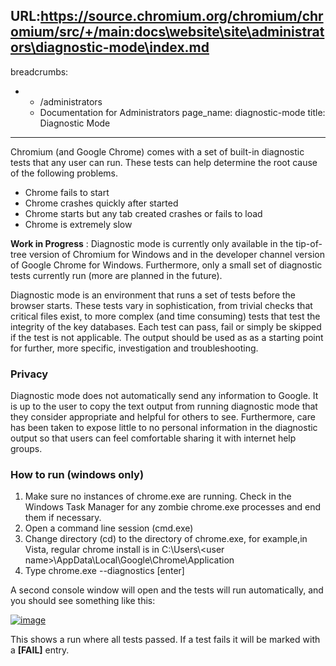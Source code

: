 URL:https://source.chromium.org/chromium/chromium/src/+/main:docs\website\site\administrators\diagnostic-mode\index.md
---
breadcrumbs:
- - /administrators
  - Documentation for Administrators
page_name: diagnostic-mode
title: Diagnostic Mode
---

Chromium (and Google Chrome) comes with a set of built-in diagnostic tests that
any user can run. These tests can help determine the root cause of the following
problems.

*   Chrome fails to start
*   Chrome crashes quickly after started
*   Chrome starts but any tab created crashes or fails to load
*   Chrome is extremely slow

**Work in Progress** : Diagnostic mode is currently only available in the
tip-of-tree version of Chromium for Windows and in the developer channel version
of Google Chrome for Windows. Furthermore, only a small set of diagnostic tests
currently run (more are planned in the future).

Diagnostic mode is an environment that runs a set of tests before the browser
starts. These tests vary in sophistication, from trivial checks that critical
files exist, to more complex (and time consuming) tests that test the integrity
of the key databases. Each test can pass, fail or simply be skipped if the test
is not applicable. The output should be used as as a starting point for further,
more specific, investigation and troubleshooting.

### Privacy

Diagnostic mode does not automatically send any information to Google. It is up
to the user to copy the text output from running diagnostic mode that they
consider appropriate and helpful for others to see. Furthermore, care has been
taken to expose little to no personal information in the diagnostic output so
that users can feel comfortable sharing it with internet help groups.

### How to run (windows only)

1.  Make sure no instances of chrome.exe are running. Check in the
            Windows Task Manager for any zombie chrome.exe processes and end
            them if necessary.
2.  Open a command line session (cmd.exe)
3.  Change directory (cd) to the directory of chrome.exe, for example,in
            Vista, regular chrome install is in C:\\Users\\&lt;user
            name&gt;\\AppData\\Local\\Google\\Chrome\\Application
4.  Type chrome.exe --diagnostics \[enter\]

A second console window will open and the tests will run automatically, and you
should see something like this:

[<img alt="image"
src="/administrators/diagnostic-mode/diagmode_wiki.png">](/administrators/diagnostic-mode/diagmode_wiki.png)

This shows a run where all tests passed. If a test fails it will be marked with
a **\[FAIL\]** entry.
